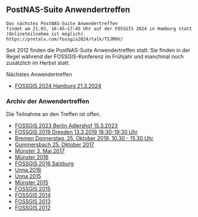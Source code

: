 ## PostNAS-Suite Anwendertreffen

```
Das nächstes PostNAS-Suite Anwendertreffen
findet am 21.03, 16:45–17:45 Uhr auf der FOSSGIS 2024 in Hamburg statt (Onlineteilnahme ist möglich).
https://pretalx.com/fossgis2024/talk/TSJM9V/
```

Seit 2012 finden die PostNAS-Suite Anwendertreffen statt. Sie finden in der Regel während der FOSSGIS-Konferenz im Frühjahr und manchmal noch zusätzlich im Herbst statt.

Nächstes Anwendertreffen
- [FOSSGIS 2024 Hamburg 21.3.2024](./anwendertreffen/anwendertreffen-2024-03-21.md)

### Archiv der Anwendertreffen

Die Teilnahme an den Treffen ist offen.

- [FOSSGIS 2023 Berlin Adlershof 15.3.2023](./anwendertreffen/anwendertreffen-2023-03-13.md)
- [FOSSGIS 2019 Dresden 13.3.2019 18:30-19:30 Uhr](./anwendertreffen/anwendertreffen-2019-03-13.md) 
- [Bremen Donnerstag, 25. Oktober 2018, 10.30 - 15.30 Uhr](./anwendertreffen/anwendertreffen-2018-10-25.md) 
- [Gummersbach 25. Oktober 2017](./anwendertreffen/anwendertreffen-2017-10-25.md) 
- [Münster 3. Mai 2017](./anwendertreffen/anwendertreffen-2017-05-03.md) 
- [Münster 2016](./anwendertreffen/anwendertreffen-2016-12-07.md) 
- [FOSSGIS 2016 Salzburg](./anwendertreffen/anwendertreffen-2016-07-04.md) 
- [Unna 2016](./anwendertreffen/anwendertreffen-2016-05-25.md) 
- [Unna 2015](./anwendertreffen/anwendertreffen-2015-10-21.md) 
- [Münster 2015](./anwendertreffen/anwendertreffen-2015-04-21.md) 
- [FOSSGIS 2015](./anwendertreffen/anwendertreffen-2015-03-12.md) 
- [FOSSGIS 2014](./anwendertreffen/anwendertreffen-2014-03-20.md) 
- [FOSSGIS 2013](./anwendertreffen/anwendertreffen-2013-06-15.md) 
- [FOSSGIS 2012](./anwendertreffen/postnas-suite-anwendertreffen-2012-03-21.md) 
